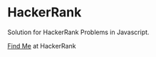 # HackerRank

Solution for HackerRank Problems in Javascript.

<a href="https://www.hackerrank.com/thamaraiselvam">Find Me</a> at HackerRank
